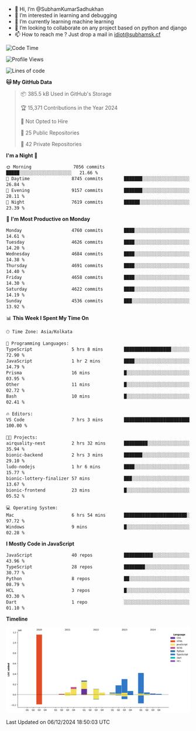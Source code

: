 - 👋 Hi, I’m @SubhamKumarSadhukhan
- 👀 I’m interested in learning and debugging
- 🌱 I’m currently learning machine learning
- 💞️ I’m looking to collaborate on any project based on python and django
- 📫 How to reach me ?
      Just drop a mail in idiot@subhamsk.cf

<!---
SubhamKumarSadhukhan/SubhamKumarSadhukhan is a ✨ special ✨ repository because its `README.md` (this file) appears on your GitHub profile.
You can click the Preview link to take a look at your changes.
--->


<!--START_SECTION:waka-->
![Code Time](http://img.shields.io/badge/Code%20Time-2%2C656%20hrs%202%20mins-blue)

![Profile Views](http://img.shields.io/badge/Profile%20Views-1-blue)

![Lines of code](https://img.shields.io/badge/From%20Hello%20World%20I%27ve%20Written-2.8%20million%20lines%20of%20code-blue)

**🐱 My GitHub Data** 

> 📦 385.5 kB Used in GitHub's Storage 
 > 
> 🏆 15,371 Contributions in the Year 2024
 > 
> 🚫 Not Opted to Hire
 > 
> 📜 25 Public Repositories 
 > 
> 🔑 42 Private Repositories 
 > 
**I'm a Night 🦉** 

```text
🌞 Morning                7056 commits        █████░░░░░░░░░░░░░░░░░░░░   21.66 % 
🌆 Daytime                8745 commits        ███████░░░░░░░░░░░░░░░░░░   26.84 % 
🌃 Evening                9157 commits        ███████░░░░░░░░░░░░░░░░░░   28.11 % 
🌙 Night                  7619 commits        ██████░░░░░░░░░░░░░░░░░░░   23.39 % 
```
📅 **I'm Most Productive on Monday** 

```text
Monday                   4760 commits        ████░░░░░░░░░░░░░░░░░░░░░   14.61 % 
Tuesday                  4626 commits        ████░░░░░░░░░░░░░░░░░░░░░   14.20 % 
Wednesday                4684 commits        ████░░░░░░░░░░░░░░░░░░░░░   14.38 % 
Thursday                 4691 commits        ████░░░░░░░░░░░░░░░░░░░░░   14.40 % 
Friday                   4658 commits        ████░░░░░░░░░░░░░░░░░░░░░   14.30 % 
Saturday                 4622 commits        ████░░░░░░░░░░░░░░░░░░░░░   14.19 % 
Sunday                   4536 commits        ███░░░░░░░░░░░░░░░░░░░░░░   13.92 % 
```


📊 **This Week I Spent My Time On** 

```text
🕑︎ Time Zone: Asia/Kolkata

💬 Programming Languages: 
TypeScript               5 hrs 8 mins        ██████████████████░░░░░░░   72.90 % 
JavaScript               1 hr 2 mins         ████░░░░░░░░░░░░░░░░░░░░░   14.79 % 
Prisma                   16 mins             █░░░░░░░░░░░░░░░░░░░░░░░░   03.95 % 
Other                    11 mins             █░░░░░░░░░░░░░░░░░░░░░░░░   02.72 % 
Bash                     10 mins             █░░░░░░░░░░░░░░░░░░░░░░░░   02.41 % 

🔥 Editors: 
VS Code                  7 hrs 3 mins        █████████████████████████   100.00 % 

🐱‍💻 Projects: 
airquality-nest          2 hrs 32 mins       █████████░░░░░░░░░░░░░░░░   35.94 % 
bionic-backend           2 hrs 3 mins        ███████░░░░░░░░░░░░░░░░░░   29.10 % 
ludo-nodejs              1 hr 6 mins         ████░░░░░░░░░░░░░░░░░░░░░   15.77 % 
bionic-lottery-finalizer 57 mins             ███░░░░░░░░░░░░░░░░░░░░░░   13.67 % 
bionic-frontend          23 mins             █░░░░░░░░░░░░░░░░░░░░░░░░   05.52 % 

💻 Operating System: 
Mac                      6 hrs 54 mins       ████████████████████████░   97.72 % 
Windows                  9 mins              █░░░░░░░░░░░░░░░░░░░░░░░░   02.28 % 
```

**I Mostly Code in JavaScript** 

```text
JavaScript               40 repos            ███████████░░░░░░░░░░░░░░   43.96 % 
TypeScript               28 repos            ████████░░░░░░░░░░░░░░░░░   30.77 % 
Python                   8 repos             ██░░░░░░░░░░░░░░░░░░░░░░░   08.79 % 
HCL                      3 repos             █░░░░░░░░░░░░░░░░░░░░░░░░   03.30 % 
Dart                     1 repo              ░░░░░░░░░░░░░░░░░░░░░░░░░   01.10 % 
```



**Timeline**

![Lines of Code chart](https://raw.githubusercontent.com/SubhamKumarSadhukhan/SubhamKumarSadhukhan/main/assets/bar_graph.png)


 Last Updated on 06/12/2024 18:50:03 UTC
<!--END_SECTION:waka-->
